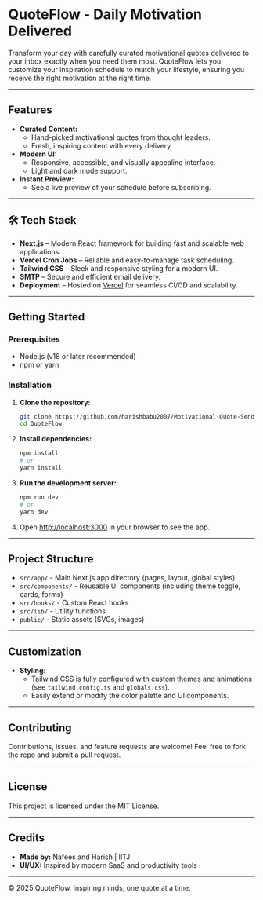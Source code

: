# QuoteFlow - Daily Motivation Delivered

Transform your day with carefully curated motivational quotes delivered to your inbox exactly when you need them most. QuoteFlow lets you customize your inspiration schedule to match your lifestyle, ensuring you receive the right motivation at the right time.

---

##  Features
- **Curated Content:**
  - Hand-picked motivational quotes from thought leaders.
  - Fresh, inspiring content with every delivery.
- **Modern UI:**
  - Responsive, accessible, and visually appealing interface.
  - Light and dark mode support.
- **Instant Preview:**
  - See a live preview of your schedule before subscribing.

---

## 🛠 Tech Stack

- **Next.js** – Modern React framework for building fast and scalable web applications.
- **Vercel Cron Jobs** – Reliable and easy-to-manage task scheduling.
- **Tailwind CSS** – Sleek and responsive styling for a modern UI.
- **SMTP** – Secure and efficient email delivery.
- **Deployment** – Hosted on [Vercel](https://vercel.com/) for seamless CI/CD and scalability.


---

## Getting Started

### Prerequisites
- Node.js (v18 or later recommended)
- npm or yarn

### Installation

1. **Clone the repository:**
   ```bash
   git clone https://github.com/harishbabu2007/Motivational-Quote-Sender-Develups.git
   cd QuoteFlow
   ```
2. **Install dependencies:**
   ```bash
   npm install
   # or
   yarn install
   ```
3. **Run the development server:**
   ```bash
   npm run dev
   # or
   yarn dev
   ```
4. Open [http://localhost:3000](http://localhost:3000) in your browser to see the app.

---

## Project Structure

- `src/app/` - Main Next.js app directory (pages, layout, global styles)
- `src/components/` - Reusable UI components (including theme toggle, cards, forms)
- `src/hooks/` - Custom React hooks
- `src/lib/` - Utility functions
- `public/` - Static assets (SVGs, images)

---

## Customization

- **Styling:**
  - Tailwind CSS is fully configured with custom themes and animations (see `tailwind.config.ts` and `globals.css`).
  - Easily extend or modify the color palette and UI components.

---

## Contributing

Contributions, issues, and feature requests are welcome! Feel free to fork the repo and submit a pull request.

---

## License

This project is licensed under the MIT License.

---

## Credits

- **Made by:** Nafees and Harish | IITJ
- **UI/UX:** Inspired by modern SaaS and productivity tools

---

© 2025 QuoteFlow. Inspiring minds, one quote at a time.
